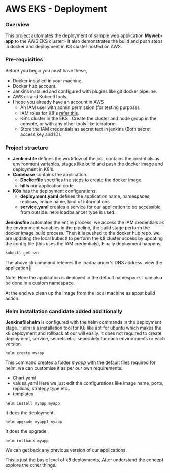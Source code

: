 # AWS EKS - Deployment 

### Overview

This project automates the deployment of sample web application **Myweb-app** to the AWS EKS cluster> It also demonstrates the build and push steps in docker and deployment in K8 cluster hosted on AWS.

### Pre-requisities

Before you begin you must have these,

- Docker installed in your machine.
- Docker hub account.
- Jenkins installed and configured with plugins like git docker pipeline.
- AWS cli and Kubectl tools.
- I hope you already have an account in AWS 
  - An IAM user with admin permission (for testing purpose).
  - IAM roles for K8's [refer this](https://docs.aws.amazon.com/eks/latest/userguide/service_IAM_role.html).
  - K8's cluster in the EKS . Create the cluster and node group in the console, or with any other tools like terraform.
  - Store the IAM credentials as secret text in jenkins (Both secret access key and ID).

### Project structure

- **Jenkinsfile** defines the workflow of the job, contains the credntials as environment variables, stages like build and push the docker image and deployment in K8's.
- **Codebase** contains the application.
  - **Dockerfile** specifies the steps to create the docker image.
  - **hills** our application code.
- **K8s** has the deployment configurations.
  - **deployment.yaml** defines the application name, namespaces, replicas, image name, kind of informations
  - **service.yaml** creates a service for our application to be accessible from outside. here loadbalancer type is used.


**Jenkinsfile** automates the entire process, we access the IAM credentials as the environment variables in the pipeline, the build stage perform the docker image build process. Then it is pushed to the docker hub repo. we are updating the local kubectl to perform the k8 cluster access by updating the config file (this uses the IAM credentials), Finally deployment happens, 

```
kubectl get svc
```

The above cli command reteives the loadbalancer's DNS address. view the application:clap:

Note: Here the application is deployed in the default namespace. I can also be done in a custom namespace.


At the end we clean up the image from the local machine as apost build action.


### Helm installation candidate added additionally

**Jenkinsfilehelm** is configured with the helm commands in the deployment stage. Helm is a installation tool for K8 like apt for ubuntu which makes the k8 deployment and rollback at our will easily. It does not required to create deployment, service, secrets etc.. seperately for each environments or each version. 

```
helm create myapp
```
This command creates a folder _myapp_ with the default files required for helm. we can customise it as per our own requirements. 
  - Chart.yaml
  - values.yaml  Here we just edit the configurations like image name, ports, replicas, strategy type etc..
  - templates 

```
helm install myapp myapp
```
It does the deployment.

```
helm upgrade myapp1 myapp
```
It does the upgrade

```
helm rollback myapp
```
We can get back any previous version of our applications.

This is just the basic level of k8 deployments, After understand the concept explore the other things.
